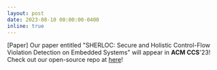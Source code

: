```yaml
---
layout: post
date: 2023-08-10 00:00:00-0400
inline: true
---
```


[Paper] Our paper entitled "SHERLOC: Secure and Holistic Control-Flow Violation Detection on Embedded Systems" will appear in **ACM CCS**'23! Check out our open-source repo at [here](https://github.com/CactiLab/Sherloc-Cortex-M-CFVD)! 
